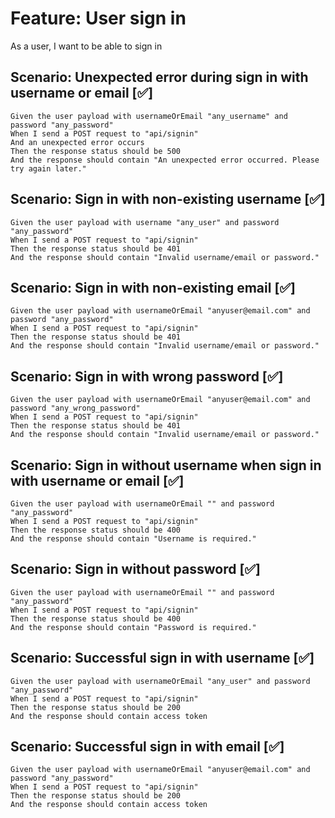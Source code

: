 # Feature: User sign in

As a user,
I want to be able to sign in

## Scenario: Unexpected error during sign in with username or email [✅]

    Given the user payload with usernameOrEmail "any_username" and password "any_password"
    When I send a POST request to "api/signin"
    And an unexpected error occurs
    Then the response status should be 500
    And the response should contain "An unexpected error occurred. Please try again later."

## Scenario: Sign in with non-existing username [✅]

    Given the user payload with username "any_user" and password "any_password"
    When I send a POST request to "api/signin"
    Then the response status should be 401
    And the response should contain "Invalid username/email or password."

## Scenario: Sign in with non-existing email [✅]

    Given the user payload with usernameOrEmail "anyuser@email.com" and password "any_password"
    When I send a POST request to "api/signin"
    Then the response status should be 401
    And the response should contain "Invalid username/email or password."

## Scenario: Sign in with wrong password [✅]

    Given the user payload with usernameOrEmail "anyuser@email.com" and password "any_wrong_password"
    When I send a POST request to "api/signin"
    Then the response status should be 401
    And the response should contain "Invalid username/email or password."

## Scenario: Sign in without username when sign in with username or email [✅]

    Given the user payload with usernameOrEmail "" and password "any_password"
    When I send a POST request to "api/signin"
    Then the response status should be 400
    And the response should contain "Username is required."

## Scenario: Sign in without password [✅]

    Given the user payload with usernameOrEmail "" and password "any_password"
    When I send a POST request to "api/signin"
    Then the response status should be 400
    And the response should contain "Password is required."

## Scenario: Successful sign in with username  [✅]

    Given the user payload with usernameOrEmail "any_user" and password "any_password"
    When I send a POST request to "api/signin"
    Then the response status should be 200
    And the response should contain access token

## Scenario: Successful sign in with email [✅]

    Given the user payload with usernameOrEmail "anyuser@email.com" and password "any_password"
    When I send a POST request to "api/signin"
    Then the response status should be 200
    And the response should contain access token